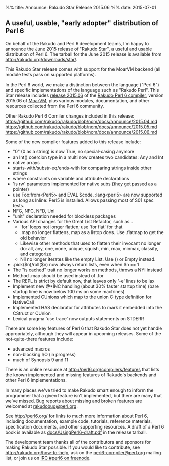 %% title: Announce: Rakudo Star Release 2015.06
%% date: 2015-07-01

<h2>A useful, usable, "early adopter" distribution of Perl 6</h2>
On behalf of the Rakudo and Perl 6 development teams, I'm happy to
announce the June 2015 release of "Rakudo Star", a useful and usable
distribution of Perl 6. The tarball for the June 2015 release is
available from <a title="http://rakudo.org/downloads/star/" href="http://rakudo.org/downloads/star/" target="_blank">http://rakudo.org/downloads/star/</a>.

This Rakudo Star release comes with support for the MoarVM
backend (all module tests pass on supported platforms).

In the Perl 6 world, we make a distinction between the language
("Perl 6") and specific implementations of the language such as
"Rakudo Perl". This Star release includes <a href=" https://github.com/rakudo/rakudo/blob/nom/docs/announce/2015.06.md" target="_blank">release 2015.06</a> of the
<a href="http://github.com/rakudo/rakudo" target="_blank">Rakudo Perl 6 compiler</a>, version 2015.06 of <a href="http://moarvm.org/" target="_blank">MoarVM</a>, plus various
modules, documentation, and other resources collected from the
Perl 6 community.

Other Rakudo Perl 6 Comiler changes included in this release:
<a href=" https://github.com/rakudo/rakudo/blob/nom/docs/announce/2015.04.md" target="_blank"> https://github.com/rakudo/rakudo/blob/nom/docs/announce/2015.04.md</a>
<a href=" https://github.com/rakudo/rakudo/blob/nom/docs/announce/2015.05.md" target="_blank"> https://github.com/rakudo/rakudo/blob/nom/docs/announce/2015.05.md</a>
<a href=" https://github.com/rakudo/rakudo/blob/nom/docs/announce/2015.06.md" target="_blank"> https://github.com/rakudo/rakudo/blob/nom/docs/announce/2015.06.md</a>

Some of the new compiler features added to this release include:
<ul>
    <li>"0" (0 as a string) is now True, no special-casing anymore</li>
    <li>an Int() coercion type in a multi now creates two candidates: Any and Int</li>
    <li>native arrays</li>
    <li>starts-with/substr-eq/ends-with for comparing strings inside other strings</li>
    <li>where constraints on variable and attribute declarations</li>
    <li>'is rw' parameters implemented for native subs (they get passed as a pointer)</li>
    <li>use Foo:from&lt;Perl5&gt; and EVAL $code, :lang&lt;perl5&gt; are now supported as long as Inline::Perl5 is installed. Allows passing most of S01 spec tests.</li>
    <li>NFG, NFC, NFD, Uni</li>
    <li>"unit" declaration needed for blockless packages</li>
    <li>Various API changes for the Great List Refactor, such as...
<ul>
    <li>  'for' loops not longer flatten; use 'for flat' for that</li>
    <li>  .map no longer flattens, map as a listop does. Use .flatmap to get the old behavior</li>
    <li>  Likewise other methods that used to flatten their invocant no longer do: all, any, one, none, unique, squish, min, max, minmax, classify, and categorize</li>
    <li>  Nil no longer iterates like the empty List. Use () or Empty instead.</li>
</ul>
</li>
    <li>.pick($n)/roll($n) now always return lists, even when $n == 1</li>
    <li>The "is cached" trait no longer works on methods, throws a NYI instead</li>
    <li>Method .map should be used instead of .for</li>
    <li>The REPL is strict by default now, that leaves only '-e' lines to be lax</li>
    <li>Implement new @*INC handling (about 30% faster startup time) (bare startup time is now below 100 ms on some machines)</li>
    <li>Implemented CUnions which map to the union C type definition for NativeCall</li>
    <li>Implemented HAS declarator for attributes to mark it embedded into the CStruct or CUnion</li>
    <li>Lexical pragma 'use trace' now outputs statements on STDERR</li>
</ul>
There are some key features of Perl 6 that Rakudo Star does not yet
handle appropriately, although they will appear in upcoming releases.
Some of the not-quite-there features include:
<ul>
    <li> advanced macros</li>
    <li> non-blocking I/O (in progress)</li>
    <li> much of Synopsis 9 and 11</li>
</ul>
There is an online resource at <a href="http://perl6.org/compilers/features" target="_blank">http://perl6.org/compilers/features</a>
that lists the known implemented and missing features of Rakudo's
backends and other Perl 6 implementations.

In many places we've tried to make Rakudo smart enough to inform the
programmer that a given feature isn't implemented, but there are many
that we've missed. Bug reports about missing and broken features are
welcomed at <a href="mailto://rakudobug@perl.org" target="_blank">rakudobug@perl.org</a>.

See <a href="http://perl6.org/" target="_blank">http://perl6.org/</a> for links to much more information about
Perl 6, including documentation, example code, tutorials, reference
materials, specification documents, and other supporting resources. A
draft of a Perl 6 book is available as <a href="https://github.com/rakudo/star/raw/master/docs/UsingPerl6-draft.pdf" target="_blank">docs/UsingPerl6-draft.pdf</a> in
the release tarball.

The development team thanks all of the contributors and sponsors for
making Rakudo Star possible. If you would like to contribute, see
<a href="http://rakudo.org/how-to-help" target="_blank">http://rakudo.org/how-to-help</a>, ask on the <a href="mailto://perl6-compiler@perl.org" target="_blank">perl6-compiler@perl.org</a>
mailing list, or join us on <a href="http://webchat.freenode.net/?channels=%23perl6&amp;uio=d4" target="_blank">IRC #perl6 on freenode</a>.